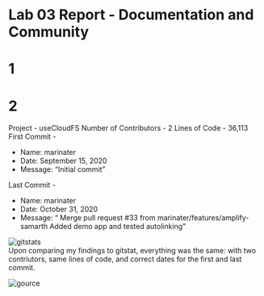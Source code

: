 # Lab 03 Report - Documentation and Community

# 1


# 2
Project - useCloudFS
Number of Contributors - 2
Lines of Code - 36,113  
First Commit -    
- Name: marinater
- Date: September 15, 2020 
- Message: “Initial commit”  

Last Commit - 
- Name: marinater
- Date: October 31, 2020 
- Message: “ Merge pull request #33 from marinater/features/amplify-samarth Added demo app and tested autolinking”  

![gitstats](gitstats/gitstats.png)  
Upon comparing my findings to gitstat, everything was the same: with two contriutors, same lines of code, and correct dates for the first and last commit.

![gource](gitstats/gsource.png)  

